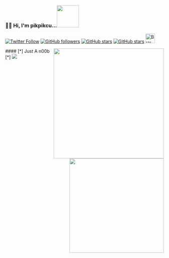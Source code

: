 ### 🤟🏻 Hi, I'm pikpikcu...<img src="https://raw.githubusercontent.com/pikpikcu/pikpikcu/master/PirateHack-AgADcgEAAugVJyI.gif" width="70"> 

[![Twitter Follow](https://img.shields.io/twitter/follow/sec715)](https://twitter.com/sec715)
[![GitHub followers](https://img.shields.io/github/followers/pikpikcu?style=social)](https://github.com/pikpikcu)
[![GitHub stars](https://img.shields.io/github/stars/pikpikcu/XRCross?style=social)](https://github.com/pikpikcu/XRCross)
[![GitHub stars](https://img.shields.io/github/stars/pikpikcu/Pentest-Tools-Framework?style=social)](https://github.com/pikpikcu/Pentest-Tools-Framework)
<a href="https://www.buymeacoffee.com/pikpikcu"><img src="https://cdn.buymeacoffee.com/buttons/default-black.png" alt="Buy Me A Coffee" height="30px"></a>

<img align='right' src="https://github-readme-stats.vercel.app/api?username=pikpikcu&show_icons=true&theme=radical" width="350">
#### [*] Just A n00b [*]
<img src="https://raw.githubusercontent.com/pikpikcu/pikpikcu/master/output.gif">

<img align='right' src="https://github-readme-stats.vercel.app/api/top-langs/?username=pikpikcu&&layout=compact&theme=blue-green" width="300"> 
 
